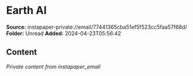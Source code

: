 # Earth AI

**Source:** instapaper-private://email/77441365cba51ef5f523cc5faa57f68d/
**Folder:** Unread
**Added:** 2024-04-23T05:56:42




## Content
*Private content from instapaper_email*
